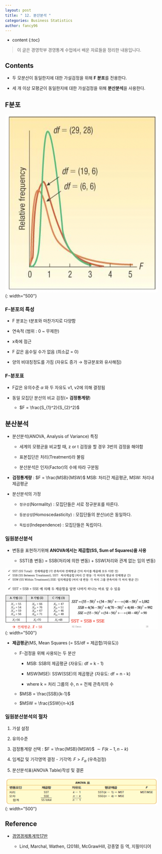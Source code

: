 ```yaml
---
layout: post
title: " 12. 분산분석 "
categories: Business Statistics
author: fancy96
---
```

* content
{:toc}

> 이 글은 경영학부 경영통계 수업에서 배운 자료들을 정리한 내용입니다.


## Contents

* 두 모분산이 동일한지에 대한 가설검정을 위해 **F 분포**를 전용한다.

* 세 개 이상 모평균이 동일한지에 대한 가설검정을 위해 **분산분석**을 사용한다.


## F분포

![](/assets/img/bs/bs-analysis-of-variance_1.png){: width="500"}

### F-분포의 특성

* F 분포는 t분포와 마찬가지로 다양함
  
* 연속적 (범위 : 0 ~ 무제한)
  
* x축에 점근
  
* F 값은 음수일 수가 없음 (최소값 = 0)
  
* 양의 비대칭정도를 가짐 (자유도 증가 → 정규분포와 유사해짐)

### F-분포표

* F값은 유의수준 $\alpha$  와 두 자유도 v1, v2에 의해 결정됨

* 동일 모집단 분산의 비교 검정(= **검정통계량**)
  
  * $F = \frac{S_{1}^2}{S_{2}^2}$


## 분산분석

* 분산분석(ANOVA, Analysis of Variance) 특징

  * 세계의 모평균을 비교할 때, z or t 검정을 할 경우 3번의 검정을 해야함
    
  * 표본집단은 처리(Treatment)라 불림
    
  * 분산분석은 인자(Factor)의 수에 따라 구분됨

* **검정통계량** : $F = \frac{MSB}{MSW}$   MSB: 처리간 제곱평균, MSW: 처리내 제곱평균

* 분산분석의 가정
  
  * `정규성`(Normality) : 모집단들은 서로 정규분포를 따른다.
    
  * `등분상성`(Homoscedasticity) : 모집단들의 분산($\sigma$)은 동일하다.
    
  * `독립성`(Independence) : 모집단들은 독립이다.


### 일원분산분석

* 변동을 표현하기위해 **ANOVA에서는 제곱합(SS, Sum of Squares)을 사용**
  
  * SST(총 변동) = SSB(처리에 의한 변동) + SSW(처리와 관계 없는 임의 변동)

![](/assets/img/bs/bs-analysis-of-variance_2.png){: width="500"}


* **제곱평균**(MS, Mean Squares (= SS/df = 제곱합/자유도))
  
  * F-검정을 위해 사용되는 두 분산
    
    * MSB: SSB의 제곱평균 (자유도: df = k - 1)
      
    * MSW(MSE): SSW(SSE)의 제곱평균 (자유도: df = n - k)
      
    * where k = 처리 그룹의 수, n = 전체 관측치의 수

  * $MSB = \frac{SSB}{k-1}$
  
  * $MSW = \frac{SSW}{n-k}$

### 일원분산분석의 절차

1. 가설 설정

2. 유의수준 

3. 검정통계량 선택 : $F = \frac{MSB}{MSW}$ $\sim F(k-1, n-k)$

4. 임계값 및 기각영역 결정 - 기각역:  $F > F_\alpha$ (우측검정)

5. 분산분석표(ANOVA Table)작성 및 결론

![](/assets/img/bs/bs-analysis-of-variance_3.png){: width="500"}


## Reference

* [경영경제통계학17판](https://m.yes24.com/Goods/Detail/60561679)

    * Lind, Marchal, Wathen, (2018), McGrawHill, 강종열 등 역, 지필미디어